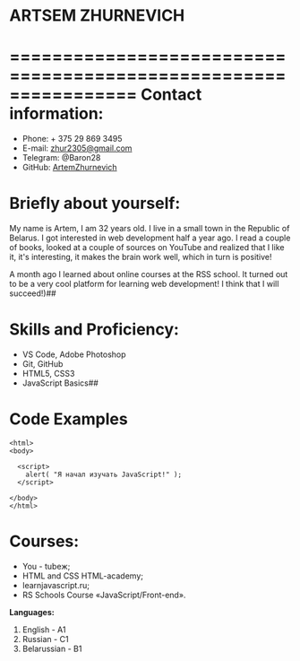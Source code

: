 # **ARTSEM ZHURNEVICH**
================================================================
**Contact information:** 
======================
* Phone: + 375 29 869 3495 
* E-mail: zhur2305@gmail.com 
* Telegram: @Baron28 
* GitHub: [ArtemZhurnevich](https://github.com/ArtemZhurnevich)

**Briefly about yourself:**
=====================================================================
My name is Artem, I am 32 years old. I live in a small town in the Republic of Belarus. I got interested in web development half a year ago. I read a couple of books, looked at a couple of sources on YouTube and realized that I like it, it's interesting, it makes the brain work well, which in turn is positive!

A month ago I learned about online courses at the RSS school. It turned out to be a very cool platform for learning web development! I think that I will succeed!)##

**Skills and Proficiency:**
===
* VS Code, Adobe Photoshop
* Git, GitHub
* HTML5, CSS3
* JavaScript Basics##

**Code Examples**
================================================================================
```<!DOCTYPE html>
<html>
<body>

  <script>
    alert( "Я начал изучать JavaScript!" );
  </script>

</body>
</html>
```

**Courses:**
============  

* You - tubeж;
* HTML and CSS HTML-academy;
* learnjavascript.ru;
* RS Schools Course «JavaScript/Front-end». 

**Languages:**
1. English - A1
2. Russian - С1
3. Belarussian - B1